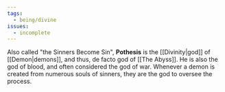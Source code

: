 ```yaml
---
tags:
  - being/divine
issues:
  - incomplete
---
```

Also called "the Sinners Become Sin", **Pothesis** is the [[Divinity|god]] of [[Demon|demons]], and thus, de facto god of [[The Abyss]]. He is also the god of blood, and often considered the god of war. Whenever a demon is created from numerous souls of sinners, they are the god to oversee the process.
